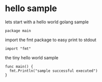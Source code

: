 # hello sample

lets start with a hello world golang sample

    package main

import the fmt package to easy print to stdout

    import "fmt"

the tiny hello world sample

    func main() {
      fmt.Println("sample successful executed")
    }

